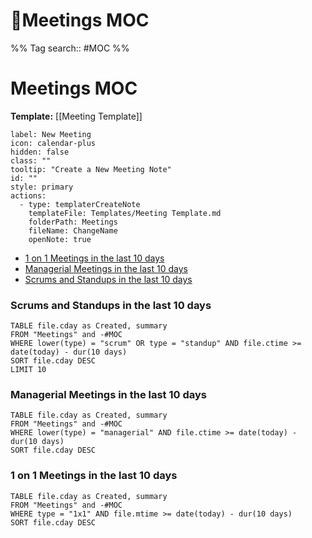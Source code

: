 # 📅Meetings MOC

%% Tag search:: #MOC %% 
# Meetings MOC

**Template:** [[Meeting Template]]

```meta-bind-button
label: New Meeting
icon: calendar-plus
hidden: false
class: ""
tooltip: "Create a New Meeting Note"
id: ""
style: primary
actions:
  - type: templaterCreateNote
    templateFile: Templates/Meeting Template.md
    folderPath: Meetings
    fileName: ChangeName
    openNote: true

```

- [1 on 1 Meetings in the last 10 days](#1%20on%201%20Meetings%20in%20the%20last%2010%20days)
- [Managerial Meetings in the last 10 days](#Managerial%20Meetings%20in%20the%20last%2010%20days)
- [Scrums and Standups in the last 10 days](#Scrums%20and%20Standups%20in%20the%20last%2010%20days)


### Scrums and Standups in the last 10 days

```dataview
TABLE file.cday as Created, summary
FROM "Meetings" and -#MOC
WHERE lower(type) = "scrum" OR type = "standup" AND file.ctime >= date(today) - dur(10 days)
SORT file.cday DESC
LIMIT 10
```

### Managerial Meetings in the last 10 days

```dataview
TABLE file.cday as Created, summary
FROM "Meetings" and -#MOC
WHERE lower(type) = "managerial" AND file.ctime >= date(today) - dur(10 days)
SORT file.cday DESC
```

### 1 on 1 Meetings in the last 10 days

```dataview
TABLE file.cday as Created, summary
FROM "Meetings" and -#MOC
WHERE type = "1x1" AND file.mtime >= date(today) - dur(10 days)
SORT file.cday DESC
```
